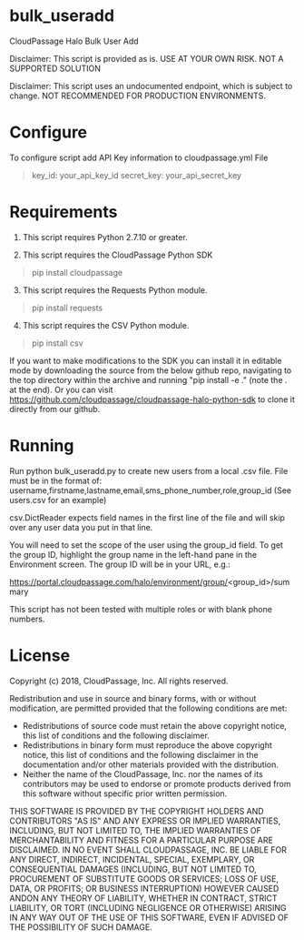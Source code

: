 # bulk_useradd
CloudPassage Halo Bulk User Add

Disclaimer: This script is provided as is. USE AT YOUR OWN RISK.
NOT A SUPPORTED SOLUTION

Disclaimer: This script uses an undocumented endpoint, which is subject to change.
NOT RECOMMENDED FOR PRODUCTION ENVIRONMENTS.

# Configure

To configure script add API Key information to cloudpassage.yml File
>key_id: your_api_key_id
>secret_key: your_api_secret_key


# Requirements

1. This script requires Python 2.7.10 or greater.

2. This script requires the CloudPassage Python SDK
> pip install cloudpassage

3. This script requires the Requests Python module.
> pip install requests

4. This script requires the CSV Python module.
> pip install csv

If you want to make modifications to the SDK you can
install it in editable mode by downloading the source from
the below github repo, navigating to the top directory within
the archive and running "pip install -e ."
(note the . at the end).
Or you can visit https://github.com/cloudpassage/cloudpassage-halo-python-sdk to
clone it directly from our github.


# Running

Run python bulk_useradd.py to create new users from a local .csv file.
File must be in the format of:
username,firstname,lastname,email,sms_phone_number,role,group_id
(See users.csv for an example)

csv.DictReader expects field names in the first line of the file and will skip over any
user data you put in that line.

You will need to set the scope of the user using the group_id field.
To get the group ID, highlight the group name in the left-hand pane in the Environment
screen.  The group ID will be in your URL, e.g.:

https://portal.cloudpassage.com/halo/environment/group/<group_id>/summary

This script has not been tested with multiple roles or with blank phone numbers.



# License

Copyright (c) 2018, CloudPassage, Inc. All rights reserved.

Redistribution and use in source and binary forms, with or without modification, are permitted provided that the following conditions are met:
* Redistributions of source code must retain the above copyright notice, this list of conditions and the following disclaimer.
* Redistributions in binary form must reproduce the above copyright notice, this list of conditions and the following disclaimer in the documentation and/or other materials provided with the distribution.
* Neither the name of the CloudPassage, Inc. nor the names of its contributors may be used to endorse or promote products derived from this software without specific prior written permission.

THIS SOFTWARE IS PROVIDED BY THE COPYRIGHT HOLDERS AND CONTRIBUTORS "AS IS" AND ANY EXPRESS OR IMPLIED WARRANTIES, INCLUDING, BUT NOT LIMITED TO, THE IMPLIED WARRANTIES OF MERCHANTABILITY AND FITNESS FOR A PARTICULAR PURPOSE ARE DISCLAIMED. IN NO EVENT SHALL CLOUDPASSAGE, INC. BE LIABLE FOR ANY DIRECT, INDIRECT, INCIDENTAL, SPECIAL, EXEMPLARY, OR CONSEQUENTIAL DAMAGES (INCLUDING, BUT NOT LIMITED TO, PROCUREMENT OF SUBSTITUTE GOODS OR SERVICES; LOSS OF USE, DATA, OR PROFITS; OR BUSINESS INTERRUPTION) HOWEVER CAUSED ANDON ANY THEORY OF LIABILITY, WHETHER IN CONTRACT, STRICT LIABILITY, OR TORT (INCLUDING NEGLIGENCE OR OTHERWISE) ARISING IN ANY WAY OUT OF THE USE OF THIS SOFTWARE, EVEN IF ADVISED OF THE POSSIBILITY OF SUCH DAMAGE.

